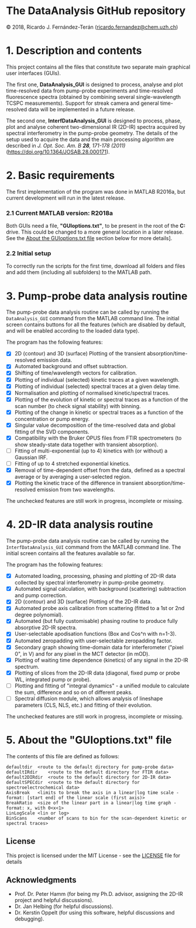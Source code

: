 # The DataAnalysis GitHub repository
© 2018, Ricardo J. Fernández-Terán (ricardo.fernandez@chem.uzh.ch)

# 1. Description and contents
This project contains all the files that constitute two separate main graphical user interfaces (GUIs).

The first one, **DataAnalysis_GUI** is designed to process, analyse and plot time-resolved data from pump-probe experiments
and time-resolved fluorescence spectra (obtained by combining several single-wavelength TCSPC measurements). Support for streak camera and general time-resolved data will be implemented in a future release.

The second one, **InterfDataAnalysis_GUI** is designed to process, phase, plot and analyse coherent two-dimensional IR (2D-IR) spectra acquired by spectral interferometry in the pump-probe geometry. The details of the setup used to acquire the data and the main processing algorithm are described in *J. Opt. Soc. Am. B **28**, 171-178 (2011)* (https://doi.org/10.1364/JOSAB.28.000171).


# 2. Basic requirements
The first implementation of the program was done in MATLAB R2016a, but current development will run in the latest release.
### 2.1 Current MATLAB version: R2018a

Both GUIs need a file, **"GUIoptions.txt"**, to be present in the root of the __C:__ drive.
This could be changed to a more general location in a later release.
See the [About the GUIoptions.txt file](README.md#5-about-the-guioptionstxt-file) section below for more details].

### 2.2 Initial setup
To correctly run the scripts for the first time, download all folders and files and add them (including all subfolders) to the MATLAB path.

# 3. Pump-probe data analysis routine
The pump-probe data analysis routine can be called by running the `DataAnalysis_GUI` command from the MATLAB command line.
The initial screen contains buttons for all the features (which are disabled by default, and will be enabled according to the loaded data type).

The program has the following features:
- [x] 2D (contour) and 3D (surface) Plotting of the transient absorption/time-resolved emission data.
- [x] Automated background and offset subtraction.
- [x] Shifting of time/wavelength vectors for calibration.
- [x] Plotting of individual (selected) kinetic traces at a given wavelength.
- [x] Plotting of individual (selected) spectral traces at a given delay time.
- [x] Normalisation and plotting of normalised kinetic/spectral traces.
- [x] Plotting of the evolution of kinetic or spectral traces as a function of the scan number (to check signal stability) with binning.
- [x] Plotting of the change in kinetic or spectral traces as a function of the concentration or pump energy.
- [x] Singular value decomposition of the time-resolved data and global fitting of the SVD components.
- [x] Compatibility with the Bruker OPUS files from FTIR spectrometers (to show steady-state data together with transient absorption).
- [ ] Fitting of multi-exponential (up to 4) kinetics with (or without) a Gaussian IRF.
- [ ] Fitting of up to 4 stretched exponential kinetics.
- [x] Removal of time-dependent offset from the data, defined as a spectral average or by averaging a user-selected region.
- [x] Plotting the kinetic trace of the difference in transient absorption/time-resolved emission from two wavelengths.

The unchecked features are still work in progress, incomplete or missing.

# 4. 2D-IR data analysis routine
The pump-probe data analysis routine can be called by running the `InterfDataAnalysis_GUI` command from the MATLAB command line.
The initial screen contains all the features available so far.

The program has the following features:
- [x] Automated loading, processing, phasing and plotting of 2D-IR data collected by spectral interferometry in pump-probe geometry.
- [x] Automated signal calculation, with background (scattering) subtraction and pump correction.
- [x] 2D (contour) and 3D (surface) Plotting of the 2D-IR data.
- [x] Automated probe axis calibration from scattering (fitted to a 1st or 2nd degree polynomial).
- [x] Automated (but fully customisable) phasing routine to produce fully absorptive 2D-IR spectra.
- [x] User-selectable apodisation functions (Box and Cos^n with n=1-3).
- [x] Automated zeropadding with user-selectable zeropadding factor.
- [x] Secondary graph showing time-domain data for interferometer ("pixel 0", in V) and for any pixel in the MCT detector (in mOD).
- [x] Plotting of waiting time dependence (kinetics) of any signal in the 2D-IR spectrum.
- [x] Plotting of slices from the 2D-IR data (diagonal, fixed pump or probe WL, integrated pump or probe).
- [ ] Plotting and fitting of "integral dynamics" - a unified module to calculate the sum, difference and so on of different peaks.
- [ ] Spectral diffusion module, which allows analysis of lineshape parameters (CLS, NLS, etc.) and fitting of their evolution.

The unchecked features are still work in progress, incomplete or missing.

# 5. About the "GUIoptions.txt" file
The contents of this file are defined as follows:
```
defaultdir	<route to the default directory for pump-probe data>
defaultIRdir	<route to the default directory for FTIR data>
default2DIRdir	<route to the default directory for 2D-IR data>
defaultSPECdir	<route to the default directory for spectroelectrochemical data>
AxisBreak	<limits to break the axis in a linear|log time scale - format: [start end] of the linear scale (first axis)>
BreakRatio	<size of the linear part in a linear|log time graph - format: x, with 0<x<1>
LinLogScale	<lin or log>
BinScans	<number of scans to bin for the scan-dependent kinetic or spectral traces>
```

## License
This project is licensed under the MIT License - see the [LICENSE](LICENSE) file for details

## Acknowledgments
* Prof. Dr. Peter Hamm (for being my Ph.D. advisor, assigning the 2D-IR project and helpful discussions).
* Dr. Jan Helbing (for helpful discussions).
* Dr. Kerstin Oppelt (for using this software, helpful discussions and debugging).
